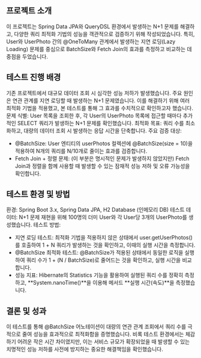 ## 프로젝트 소개
이 프로젝트는 Spring Data JPA와 QueryDSL 환경에서 발생하는 N+1 문제를 해결하고, 다양한 쿼리 최적화 기법의 성능을 객관적으로 검증하기 위해 작성되었습니다.
특히, User와 UserPhoto 간의 @OneToMany 관계에서 발생하는 지연 로딩(Lazy Loading) 문제를 중심으로 BatchSize와 Fetch Join의 효과를 측정하고 비교하는 데 중점을 두었습니다.

## 테스트 진행 배경
기존 프로젝트에서 대규모 데이터 조회 시 심각한 성능 저하가 발생했습니다. 주요 원인은 연관 관계를 지연 로딩할 때 발생하는 N+1 문제였습니다. 이를 해결하기 위해 여러 최적화 기법을 적용했고, 본 테스트를 통해 그 효과를 수치적으로 확인하고자 했습니다.
문제 식별: User 목록을 조회한 후, 각 User의 UserPhoto 목록에 접근할 때마다 추가적인 SELECT 쿼리가 발생하는 N+1 문제를 확인했습니다.
최적화 목표: 쿼리 수를 최소화하고, 대량의 데이터 조회 시 발생하는 응답 시간을 단축합니다.
주요 검증 대상:
- @BatchSize: User 엔티티의 userPhotos 컬렉션에 @BatchSize(size = 10)을 적용하여 N개의 쿼리를 N/10개로 줄이는 효과를 검증합니다.
- Fetch Join + 정렬 문제: (이 부분은 명시적인 문제가 발생하지 않았지만) Fetch Join과 정렬을 함께 사용할 때 발생할 수 있는 잠재적 성능 저하 및 오류 가능성을 확인합니다.

## 테스트 환경 및 방법
환경: Spring Boot 3.x, Spring Data JPA, H2 Database (인메모리 DB)
테스트 데이터: N+1 문제 재현을 위해 100명의 더미 User와 각 User당 3개의 UserPhoto를 생성했습니다.
테스트 방법:
- 지연 로딩 테스트: 최적화 기법을 적용하지 않은 상태에서 user.getUserPhotos()를 호출하여 1 + N 쿼리가 발생하는 것을 확인하고, 이때의 실행 시간을 측정합니다.
- @BatchSize 최적화 테스트: @BatchSize가 적용된 상태에서 동일한 로직을 실행하여 쿼리 수가 1 + (N / BatchSize)로 줄어드는 것을 확인하고, 실행 시간을 비교합니다.
- 성능 지표: Hibernate의 Statistics 기능을 활용하여 실행된 쿼리 수를 정확히 측정하고, **System.nanoTime()**을 이용해 메서드 **실행 시간(속도)**을 측정했습니다.

## 결론 및 성과
이 테스트를 통해 @BatchSize 어노테이션이 대량의 연관 관계 조회에서 쿼리 수를 극적으로 줄여 성능을 효과적으로 최적화함을 증명했습니다.
비록 테스트 환경에서는 체감하기 어려운 작은 시간 차이였지만, 이는 서비스 규모가 확장되었을 때 발생할 수 있는 치명적인 성능 저하를 사전에 방지하는 중요한 해결책임을 확인했습니다.
